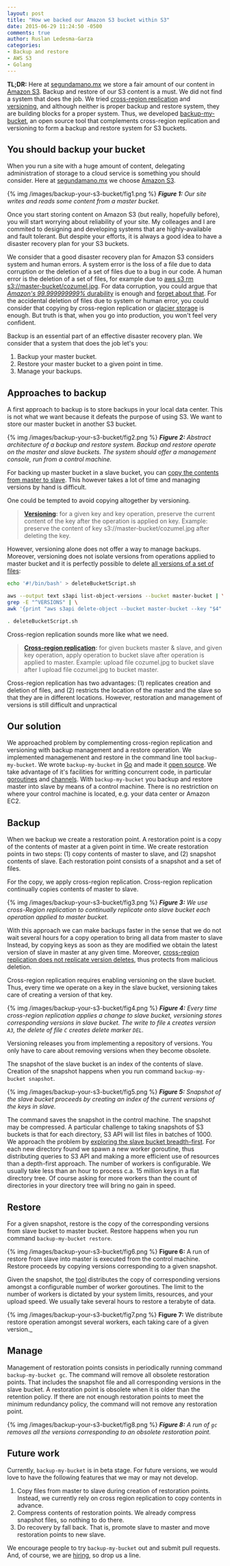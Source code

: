```yaml
---
layout: post
title: "How we backed our Amazon S3 bucket within S3"
date: 2015-06-29 11:24:50 -0500
comments: true
author: Ruslan Ledesma-Garza
categories:
- Backup and restore
- AWS S3
- Golang
---
```


__TL;DR:__
Here at [segundamano.mx](http://www.segundamano.mx/) we store a fair amount of our content in [Amazon S3](http://aws.amazon.com/s3/).
Backup and restore of our S3 content is a must.
We did not find a system that does the job.
We tried [cross-region replication](http://docs.aws.amazon.com/AmazonS3/latest/dev/crr.html) and [versioning](http://docs.aws.amazon.com/AmazonS3/latest/dev/ObjectVersioning.html), and although neither is proper backup and restore system, they are building blocks for a proper system.
Thus, we developed [backup-my-bucket](https://github.schibsted.io/smmx/backup-my-bucket), an open source tool that complements cross-region replication and versioning to form a backup and restore system for S3 buckets.

You should backup your bucket
-----------------------------

When you run a site with a huge amount of content, delegating administration of storage to a cloud service is something you should consider.
Here at [segundamano.mx](http://www.segundamano.mx/) we choose [Amazon S3](http://aws.amazon.com/s3/).

{% img /images/backup-your-s3-bucket/fig1.png %}
___Figure 1:__ Our site writes and reads some content from a master bucket._

Once you start storing content on Amazon S3 (but really, hopefully before), you will start worrying about reliability of your site.
My colleages and I are commited to designing and developing systems that are highly-available and fault tolerant.
But despite your efforts, it is always a good idea to have a disaster recovery plan for your S3 buckets.

We consider that a good disaster recovery plan for Amazon S3 considers system and human errors.
A system error is the loss of a file due to data corruption or the deletion of a set of files due to a bug in our code.
A human error is the deletion of a set of files, for example due to [aws s3 rm s3://master-bucket/cozumel.jpg](http://docs.aws.amazon.com/cli/latest/reference/s3/rm.html).
For data corruption, you could argue that [*Amazon's 99.999999999%* durability](http://aws.amazon.com/s3/faqs/#data-protection_anchor) is enough and [forget about that](http://stackoverflow.com/a/17839589).
For the accidental deletion of files due to system or human error, you could consider that copying by cross-region replication or [glacier storage](https://aws.amazon.com/blogs/aws/archive-s3-to-glacier/) is enough.
But truth is that, when you go into production, you won't feel very confident.

Backup is an essential part of an effective disaster recovery plan.
We consider that a system that does the job let's you:

1. Backup your master bucket.
2. Restore your master bucket to a given point in time.
3. Manage your backups.

Approaches to backup
--------------------

A first approach to backup is to store backups in your local data center.
This is not what we want because it defeats the purpose of using S3.
We want to store our master bucket in another S3 bucket.

{% img /images/backup-your-s3-bucket/fig2.png %}
___Figure 2:__ Abstract architecture of a backup and restore system. Backup and restore operate on the master and slave buckets. The system should offer a management console, run from a control machine._

For backing up master bucket in a slave bucket, you can [copy the contents from master to slave](http://serverfault.com/a/239722).
This however takes a lot of time and managing versions by hand is difficult.

One could be tempted to avoid copying altogether by versioning.

> __[Versioning](http://docs.aws.amazon.com/AmazonS3/latest/dev/Versioning.html):__ for a given key and key operation, preserve the current
  content of the key after the operation is applied on key. Example:
  preserve the content of key s3://master-bucket/cozumel.jpg after
  deleting the key.

However, versioning alone does not offer a way to manage backups.
Moreover, versioning does not isolate versions from operations applied to master bucket and it is perfectly possible to delete [all versions of a set of files](http://boulderapps.co/post/remove-all-versions-from-s3-bucket-using-aws-tools):
```bash
echo '#!/bin/bash' > deleteBucketScript.sh

aws --output text s3api list-object-versions --bucket master-bucket | \
grep -E "^VERSIONS" | \
awk '{print "aws s3api delete-object --bucket master-bucket --key "$4" --version-id "$8";"}' >> deleteBucketScript.sh

. deleteBucketScript.sh
```

Cross-region replication sounds more like what we need.

> __[Cross-region replication](http://docs.aws.amazon.com/AmazonS3/latest/dev/crr.html):__ for given buckets master & slave, and
   given key operation, apply operation to bucket slave after
   operation is applied to master. Example: upload file cozumel.jpg
   to bucket slave after I upload file cozumel.jpg to bucket master.

Cross-region replication has two advantages:
(1) replicates creation and deletion of files, and
(2) restricts the location of the master and the slave so that they are in different locations.
However, restoration and management of versions is still difficult and unpractical

Our solution
------------

We approached problem by complementing cross-region replication and versioning with backup management and a restore operation.
We implemented managemenent and restore in the command line tool `backup-my-bucket`.
We wrote `backup-my-bucket` in [Go](http://golang.org/) and made it [open source](https://github.schibsted.io/smmx/backup-my-bucket).
We take advantage of it's facilities for writting concurrent code, in particular [goroutines](https://gobyexample.com/goroutines) and [channels](https://gobyexample.com/channels).
With `backup-my-bucket` you backup and restore master into slave by means of a control machine.
There is no restriction on where your control machine is located, e.g. your data center or Amazon EC2.

Backup
------

When we backup we create a restoration point.
A restoration point is a copy of the contents of master at a given point in time.
We create restoration points in two steps:
(1) copy contents of master to slave, and
(2) snapshot contents of slave.
Each restoration point consists of a snapshot and a set of files.

For the copy, we apply cross-region replication.
Cross-region replication continually copies contents of master to slave.

{% img /images/backup-your-s3-bucket/fig3.png %}
___Figure 3:__ We use cross-Region replication to continually replicate onto slave bucket each operation applied to master bucket._

With this approach we can make backups faster in the sense that we do not wait several hours for a copy operation to bring all data from master to slave
Instead, by copying keys as soon as they are modified we obtain the latest version of slave in master at any given time.
Moreover, [cross-region replication does not replicate version deletes](http://docs.aws.amazon.com/AmazonS3/latest/dev/crr-what-is-isnot-replicated.html), thus protects from malicious deletion.

Cross-region replication requires enabling versioning on the slave bucket.
Thus, every time we operate on a key in the slave bucket, versioning takes care of creating a version of that key.

{% img /images/backup-your-s3-bucket/fig4.png %}
___Figure 4:__ Every time cross-region replication applies a change to slave bucket, versioning stores corresponding versions in slave bucket. The write to file `A` creates version `A3`, the delete of file `C` creates delete marker `DEL`._

Versioning releases you from implementing a repository of versions.
You only have to care about removing versions when they become obsolete.

The snapshot of the slave bucket is an index of the contents of slave.
Creation of the snapshot happens when you run command `backup-my-bucket snapshot`.

{% img /images/backup-your-s3-bucket/fig5.png %}
___Figure 5:__ Snapshot of the slave bucket proceeds by creating an index of the current versions of the keys in slave._

The command saves the snapshot in the control machine.
The snapshot may be compressed.
A particular challenge to taking snapshots of S3 buckets is that for each directory, S3 API will list files in batches of 1000.
We approach the problem by [exploring the slave bucket breadth-first](https://github.schibsted.io/smmx/backup-my-bucket/blob/2deb83fc44eb278aeed8752c87624321ae591eff/snapshot/snapshot.go).
For each new directory found we spawn a new worker goroutine, thus distributing queries to S3 API and making a more efficient use of resources than a depth-first approach.
The number of workers is configurable.
We usually take less than an hour to process c.a. 15 million keys in a flat directory tree.
Of course asking for more workers than the count of directories in your directory tree will bring no gain in speed.

Restore
-------

For a given snapshot, restore is the copy of the corresponding versions from slave bucket to master bucket.
Restore happens when you run command `backup-my-bucket restore`.

{% img /images/backup-your-s3-bucket/fig6.png %}
__Figure 6:__ A run of restore from slave into master is executed from the control machine. Restore proceeds by copying versions corresponding to a given snapshot.

Given the snapshot, the [tool](https://github.schibsted.io/smmx/backup-my-bucket/blob/2deb83fc44eb278aeed8752c87624321ae591eff/restore/restore.go) distributes the copy of corresponding versions amongst a configurable number of worker goroutines.
The limit to the number of workers is dictated by your system limits, resources, and your upload speed.
We usually take several hours to restore a terabyte of data.

{% img /images/backup-your-s3-bucket/fig7.png %}
__Figure 7:__ We distribute restore operation amongst several workers, each taking care of a given version._

Manage
------

Management of restoration points consists in periodically running command `backup-my-bucket gc`.
The command will remove all obsolete restoration points.
That includes the snapshot file and all corresponding versions in the slave bucket.
A restoration point is obsolete when it is older than the retention policy.
If there are not enough restoration points to meet the minimum redundancy policy, the command will not remove any restoration point.

{% img /images/backup-your-s3-bucket/fig8.png %}
___Figure 8:__ A run of `gc` removes all the versions corresponding to an obsolete restoration point._

Future work
-----------

Currently, `backup-my-bucket` is in beta stage.
For future versions, we would love to have the following features that we may or may not develop.

1. Copy files from master to slave during creation of restoration
   points. Instead, we currently rely on cross region replication to copy
   contents in advance.
2. Compress contents of restoration points. We already compress snapshot files, so nothing to do there.
3. Do recovery by fall back. That is, promote slave to master and move restoration points to new slave.

We encourage people to try `backup-my-bucket` out and submit pull requests.
And, of course, we are [hiring](http://backstage.segundamano.mx/work-with-us/), so drop us a line.
